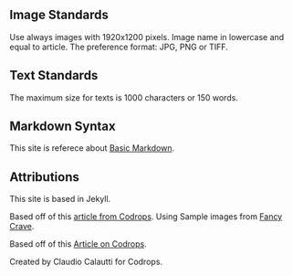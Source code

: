 ## Image Standards
Use always images with 1920x1200 pixels.
Image name in lowercase and equal to article.
The preference format: JPG, PNG or TIFF.

## Text Standards
The maximum size for texts is 1000 characters or 150 words.

## Markdown Syntax
This site is referece about [Basic Markdown](https://www.markdownguide.org/basic-syntax/).

## Attributions
This site is based in Jekyll.

Based off of this [article from Codrops](http://tympanus.net/codrops/?p=24222).
Using Sample images from [Fancy Crave](http://fancycrave.com/).

Based off of this [Article on Codrops](http://tympanus.net/codrops/?p=24222).

Created by Claudio Calautti for Codrops.

